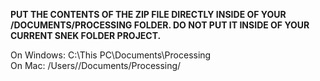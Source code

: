 **PUT THE CONTENTS OF THE ZIP FILE DIRECTLY INSIDE OF YOUR /DOCUMENTS/PROCESSING FOLDER. DO NOT PUT IT INSIDE OF YOUR CURRENT SNEK FOLDER PROJECT.**

On Windows: C:\This PC\Documents\Processing\
On Mac: /Users/<username>/Documents/Processing/
